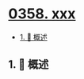 # [0358. xxx](https://github.com/Tdahuyou/TNotes.leetcode/tree/main/notes/0358.%20xxx)

<!-- region:toc -->

- [1. 📝 概述](#1--概述)

<!-- endregion:toc -->

## 1. 📝 概述
